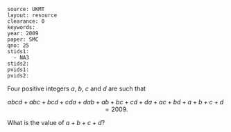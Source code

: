 ````
source: UKMT
layout: resource
clearance: 0
keywords: 
year: 2009
paper: SMC
qno: 25
stids1: 
  - NA3
stids2:
pvids1:
pvids2:

````

Four positive integers $a$, $b$, $c$ and $d$ are such that  

$$abcd+abc+bcd+cda+dab+ab+bc+cd+da+ac+bd+a+b+c+d=2009.$$  

What is the value of $a+b+c+d$?
